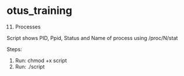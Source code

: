 # otus_training

11. Processes

Script shows PID, Ppid, Status and Name of process using /proc/N/stat

Steps:
1. Run: chmod +x script
2. Run: ./script



